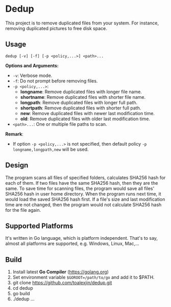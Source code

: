# Dedup

This project is to remove duplicated files from your system.
For instance, removing duplicated pictures to free disk space.

## Usage

```
dedup [-v] [-f] [-p <policy,...>] <path>...
```

**Options and Arguments:**

- `-v`: Verbose mode.
- `-f`: Do not prompt before removing files.
- `-p <policy,...>`:
    - **longname**: Remove duplicated files with longer file name.
    - **shortname**: Remove duplicated files with shorter file name.
    - **longpath**: Remove duplicated files with longer full path.
    - **shortpath**: Remove duplicated files with shorter full path.
    - **new**: Remove duplicated files with newer last modification time.
    - **old**: Remove duplicated files with older last modification time.
- `<path>...`:  One or multiple file paths to scan.

**Remark**:

- If option `-p <policy,...>` is not specified, then default policy
  `-p longname,longpath,new` will be used.

## Design

The program scans all files of specified folders, calculates SHA256 hash
for each of them. If two files have the same SHA256 hash, then they
are the same. To save time for scanning files, the program would save
all files' SHA256 hash in user home directory. When the program runs
next time, it would load the saved SHA256 hash first. If a file's size
and last modification time are not changed, then the program would not
calculate SHA256 hash for the file again.

## Supported Platforms

It's written in Go language, which is platform independent.
That's to say, almost all platforms are supported,
e.g. Windows, Linux, Mac,...

## Build

1. Install latest **Go Compiler** (https://golang.org)
2. Set environment variable `$GOROOT=/path/to/go` and add it to $PATH.
3. git clone https://github.com/toalexjin/dedup.git
4. cd dedup
5. go build
6. ./dedup ...
